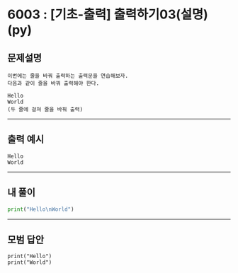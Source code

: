 # 6003 : [기초-출력] 출력하기03(설명)(py)
## 문제설명
```
이번에는 줄을 바꿔 출력하는 출력문을 연습해보자.
다음과 같이 줄을 바꿔 출력해야 한다.

Hello
World
(두 줄에 걸쳐 줄을 바꿔 출력)

```
***
## 출력 예시
~~~
Hello
World
~~~
***
## 내 풀이
```python
print("Hello\nWorld")
````
***
## 모범 답안
~~~pyhton
print("Hello")
print("World")
~~~
